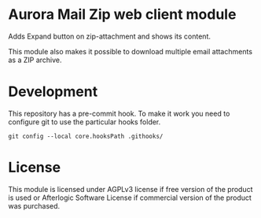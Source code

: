 # Aurora Mail Zip web client module
Adds Expand button on zip-attachment and shows its content.

This module also makes it possible to download multiple email attachments as a ZIP archive.

# Development
This repository has a pre-commit hook. To make it work you need to configure git to use the particular hooks folder.

`git config --local core.hooksPath .githooks/`

# License
This module is licensed under AGPLv3 license if free version of the product is used or Afterlogic Software License if commercial version of the product was purchased.
